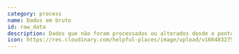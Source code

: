```yaml
---
category: process
name: Dados em bruto
id: raw_data
description: Dados que não foram processados ou alterados desde o ponto de recolha - os dados são efetivamente idênticos à forma como foram recolhidos a partir da fonte de dados original.
icon: https://res.cloudinary.com/helpful-places/image/upload/v1664832751/dtpr-icons/process/raw_dxpopc.svg
---
```

